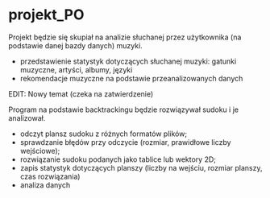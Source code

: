 # projekt_PO

Projekt będzie się skupiał na analizie słuchanej przez użytkownika (na podstawie danej bazdy danych) muzyki.
- przedstawienie statystyk dotyczących słuchanej muzyki: gatunki muzyczne, artyści, albumy, języki
- rekomendacje muzyczne na podstawie przeanalizowanych danych


EDIT: Nowy temat (czeka na zatwierdzenie)

Program na podstawie backtrackingu będzie rozwiązywał sudoku i je analizował.
- odczyt plansz sudoku  z różnych formatów plików;
- sprawdzanie błędów przy odczycie (rozmiar, prawidłowe liczby wejściowe);
- rozwiązanie sudoku podanych jako tablice lub wektory 2D;
- zapis statystyk dotyczących planszy (liczby na wejściu, rozmiar planszy, czas rozwiązania)
- analiza danych

